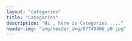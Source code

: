 ```yaml
---
layout: "categories"
title: "Categories"
description: "Hi , here is Categories ...."
header-img: "img/header_img/87749466_p0.jpg"
---
```


